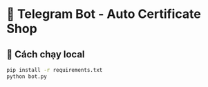 # 🤖 Telegram Bot - Auto Certificate Shop

## 🚀 Cách chạy local
```bash
pip install -r requirements.txt
python bot.py
